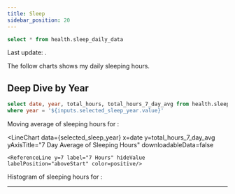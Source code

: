 ```yaml
---
title: Sleep
sidebar_position: 20
---
```



```sql sleep
select * from health.sleep_daily_data
```

<Alert status="info">
Last update: <Value data={sleep} column="date" agg="max" />.
</Alert>

The follow charts shows my daily sleeping hours.

<CalendarHeatmap
    data={sleep}
    date=date
    value=total_hours
/>

## Deep Dive by Year

<Dropdown
    name=selected_sleep_year
    data={sleep}
    value=year
    title="Select a Year"
    defaultValue="2024"
/>

```sql selected_sleep_year
select date, year, total_hours, total_hours_7_day_avg from health.sleep_daily_data
where year = '${inputs.selected_sleep_year.value}'
```

Moving average of sleeping hours for <Value data={selected_sleep_year} column="year" agg="max" />:

<LineChart
    data={selected_sleep_year}
    x=date
    y=total_hours_7_day_avg
    yAxisTitle="7 Day Average of Sleeping Hours"
    downloadableData=false
>
    <ReferenceLine y=7 label="7 Hours" hideValue labelPosition="aboveStart" color=positive/>
</LineChart>


Histogram of sleeping hours for <Value data={selected_sleep_year} column="year" agg="max" />:


<Histogram
    data={selected_sleep_year}
    x=total_hours
    xAxisTitle="Total Hours"
    downloadableData=false
/>


---
<LastRefreshed prefix="Data last updated"/>
